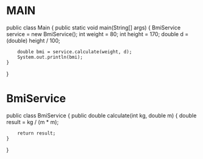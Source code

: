 # MAIN 
public class Main {
    public static void main(String[] args) {
        BmiService service = new BmiService();
        int weight = 80;
        int height = 170;
        double d = (double) height / 100;


        double bmi = service.calculate(weight, d);
        System.out.println(bmi);
    }
}

# BmiService
public class BmiService {
    public double calculate(int kg, double m) {
        double result = kg / (m * m);


        return result;
    }
}